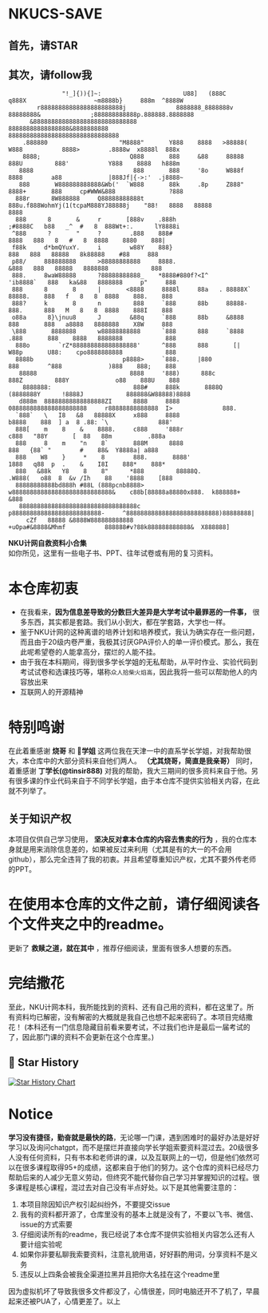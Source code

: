 # NKUCS-SAVE
## 首先，请STAR
## 其次，请follow我
```
               "!_]{)){]~:                       U88]   (888C     q888X                   ~m8888b}     888m  ^8888W     
        r88888888888888888888888j              8888888_8888888v 88888888&              ;888888888888p.888888.8888888    
      &88888888888888888888888888888          88888888888888888&8888888888            8888888888888888888888888888888   
    .888880                    "M8888"       Y888    8888   >88888(   W888           8888>        .8888w  x8888l  888x  
    8888;                         Q888       888     &88     88888     888U         888'           Y888    8888   h888m 
   8888                            888       888     '8o     W888f     8888        a88             |888Jf|{->:'  .j8888~
   888       W888888888888&Wb('  `W888       88k     .8p     Z888"     8888+       888     cp#WWW&888               ?888
  888r      8W888888     Q88888888888t      888u.f888WohmYj(1(tcpaM888YJ88888j    "88!   8888   88888               8888
  888      8       &     r       [888v    .888h                         ;#8888C   b88   _^  #   8  888Wt+:.      lY8888i
 ^888      ?       "     ?        .888    888#                             8888   888   8   #   8  8888    8880    888| 
 f88k     d*bmQYuxY.     i        w88Y    888}                              888   888   88888   8k88888    #88     888  
 p88/     888888888      >88888888888     8888.                            &888   888   88888   8888888            888  
 888.     8waW88888      ?88888888888_    *8888#880f?<I^               'ib8888`   888   ka&88   8888888     p"     888  
 888      8       8      |       <8888     8888l     88a   . 88888X`    88888.    888   f   8   8  8888    888.    888  
 888?     k       8      n         888     `888      88b     88888-     888.      888   M   8   8  8888    888I    888  
 o88a      8}\jnuu8      J        &88q     `888      88b     &8888      888       888   a8888   8888888    X8W     888  
 \888       8888888      w88888888888      `888      888     `8888     .888       888    8888   8888888            888  
  888o        `rZ*888888888888888888'      ^888      888       [|      W88p       U88:    cpo8888888888            888  
  8888b                         p8888>     `888.     |880              888        ^888             )888    888;    888  
   88888                          8888     '888)      888c            888Z         888Y             o88    888U    888  
    8888888:                       888#     888k       8888Q        (8888888Y      !8888J            888888&W88888)8888 
   d888m  88888888888888888ZI      8888     8888        0888888888888888888888     r88888888888888  I>              888.
  `888`   \   I8   &8   88888X     x888     8888                          b8888    888  ] a  8 .88: `\              888'
  888[    m    8    &    8888.     c888     '888r                          c888   "88Y       [  88   88m          .888a 
  888     8    m    "n    8`       888M      8888                           888   {88` "        #    88&  Y8888a| a888  
  888    W8    }     *    8        888.       8888'                        1888   q88  p  .    &    I8I    888*    888* 
  888   &88k   Y8    8    8"      *888         88888Q.                   .W888(   o88  8  &v /Ih    88    '8888    [888 
  88888888888bd888h #88L (888pcnb8888>          w8888888888888888888888888888&    c88b[88888a88880x888.  k888888+  &888 
   888888888888888888888888888888888c             p8888888888888888888888888-     ^88888888888888888888888888)88888888| 
     cZf   88888 &8888W888888888888                     +uOpa#&8888&Mhmf           888888#v?88k888888888888&  X888888]                       
```
**NKU计网自救资料小合集**<br>
如你所见，这里有一些电子书、PPT、往年试卷或有用的复习资料。

# 本仓库初衷
- 在我看来，**因为信息差导致的分数巨大差异是大学考试中最罪恶的一件事，** 很多东西，其实都是套路。我们从小到大，都在学套路，大学也一样。
- 鉴于NKU计网的这种离谱的培养计划和培养模式，我认为确实存在一些问题，而且由于20级内卷严重，我极其讨厌GPA评价人的单一评价模式。那么，我在此呢希望卷的人能拿高分，摆烂的人能不挂。
- 由于我在本科期间，得到很多学长学姐的无私帮助，从平时作业、实验代码到考试试卷和选课技巧等，堪称`众人拾柴火焰高`，因此我将一些可以帮助他人的内容放出来
- 互联网人的开源精神

# 特别鸣谢
在此着重感谢 **烧哥** 和 **🍊学姐** 这两位我在天津一中的直系学长学姐，对我帮助很大，本仓库中的大部分资料来自他们两人。 **（尤其烧哥，简直是我亲哥）** 同时，着重感谢 **丁学长(@tinsir888)** 对我的帮助，我大三期间的很多资料来自于他。另有很多课的作业代码来自于不同学长学姐，由于本仓库不提供实验相关内容，在此就不列举了。
## 关于知识产权
本项目仅供自己学习使用， **坚决反对拿本仓库的内容去售卖的行为** ，我的仓库本身就是用来消除信息差的，如果被反过来利用（尤其是有的大一的不会用github），那么完全违背了我的初衷。并且希望尊重知识产权，尤其不要外传老师的PPT。
# 在使用本仓库的文件之前，请仔细阅读各个文件夹之中的readme。
更新了 **救赎之道，就在其中** ，推荐仔细阅读，里面有很多人想要的东西。

# 完结撒花
至此，NKU计网本科，我所能找到的资料、还有自己用的资料，都在这里了。所有资料均已解密，没有解密的大概就是我自己也想不起来密码了。本项目完结撒花！
(本科还有一门信息隐藏目前看来要考试，不过我们也许是最后一届考试的了，因此那门课的资料不会更新在这个仓库里。)

## 📜 Star History

[![Star History Chart](https://api.star-history.com/svg?repos=TephrocactusHC/NKUCS-SAVE&type=Date)](https://star-history.com/#TephrocactusHC/NKUCS-SAVE&Date)

# Notice
**学习没有捷径，勤奋就是最快的路**，无论哪一门课，遇到困难时的最好办法是好好学习以及询问chatgpt，而不是摆烂并直接向学长学姐索要资料混过去。20级很多人没有任何资料，只有书本和老师讲的课，以及互联网上的一切，但是他们依然可以在很多课程取得95+的成绩，这都来自于他们的努力。这个仓库的资料已经尽力帮助后来的人减少无意义劳动，但终究不能代替你自己学习并掌握知识的过程。很多课程是核心课程，混过去对自己没有半点好处。以下是其他需要注意的：
1. 本项目除因知识产权引起纠纷外，不要提交issue
2. 我有的资料都开源了，仓库里没有的基本上就是没有了，不要以飞书、微信、issue的方式索要
3. 仔细阅读所有的readme，我已经说了本仓库不提供实验相关内容怎么还有人要计组实验呢
4. 如果你非要私聊我索要资料，注意礼貌用语，好好斟酌用词，分享资料不是义务
5. 违反以上四条会被我全渠道拉黑并且把你大名挂在这个readme里

因为虚拟机坏了导致我很多文件都没了，心情很差，同时电脑还开不了机了，早晨起来还被PUA了，心情更差了。以上
